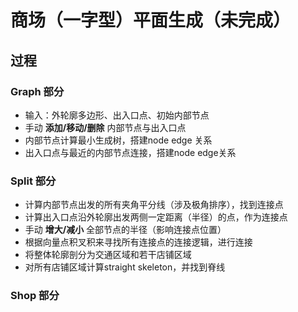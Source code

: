 # 商场（一字型）平面生成（未完成）

## 过程
### Graph 部分
* 输入：外轮廓多边形、出入口点、初始内部节点
* 手动 **添加/移动/删除** 内部节点与出入口点
* 内部节点计算最小生成树，搭建node edge 关系
* 出入口点与最近的内部节点连接，搭建node edge关系
### Split 部分
* 计算内部节点出发的所有夹角平分线（涉及极角排序），找到连接点
* 计算出入口点沿外轮廓出发两侧一定距离（半径）的点，作为连接点
* 手动 **增大/减小** 全部节点的半径（影响连接点位置）
* 根据向量点积叉积来寻找所有连接点的连接逻辑，进行连接
* 将整体轮廓剖分为交通区域和若干店铺区域
* 对所有店铺区域计算straight skeleton，并找到脊线
### Shop 部分
